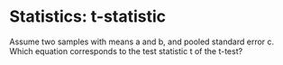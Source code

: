 # Statistics: t-statistic

Assume two samples with means a and b, and pooled standard error c. Which equation corresponds to the test statistic t of the t-test?
